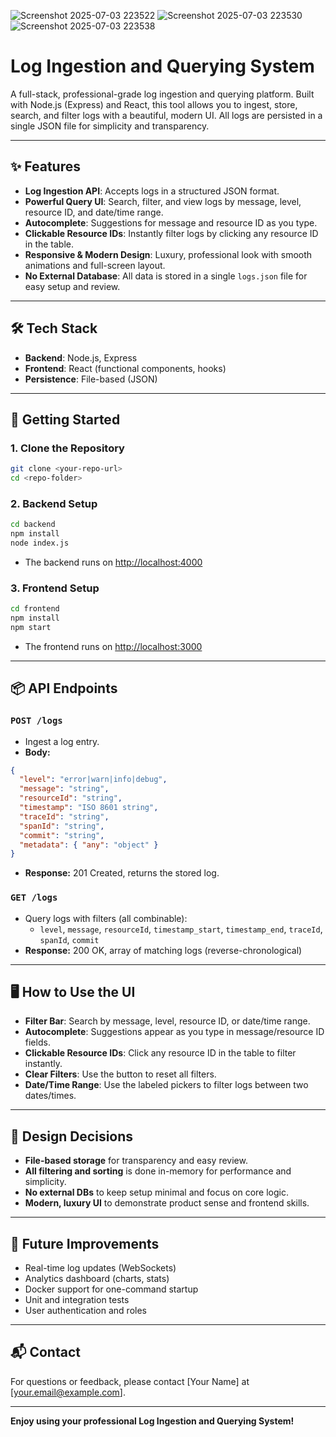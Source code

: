 


![Screenshot 2025-07-03 223522](https://github.com/user-attachments/assets/004f3a78-e428-45f9-9b0a-0684924fa9f8)
![Screenshot 2025-07-03 223530](https://github.com/user-attachments/assets/6567fde8-fe35-4f61-8046-67d8bf90bf2e)
![Screenshot 2025-07-03 223538](https://github.com/user-attachments/assets/e8d683b9-5b92-4d70-8470-82a42518967b)

# Log Ingestion and Querying System

A full-stack, professional-grade log ingestion and querying platform. Built with Node.js (Express) and React, this tool allows you to ingest, store, search, and filter logs with a beautiful, modern UI. All logs are persisted in a single JSON file for simplicity and transparency.

---

## ✨ Features
- **Log Ingestion API**: Accepts logs in a structured JSON format.
- **Powerful Query UI**: Search, filter, and view logs by message, level, resource ID, and date/time range.
- **Autocomplete**: Suggestions for message and resource ID as you type.
- **Clickable Resource IDs**: Instantly filter logs by clicking any resource ID in the table.
- **Responsive & Modern Design**: Luxury, professional look with smooth animations and full-screen layout.
- **No External Database**: All data is stored in a single `logs.json` file for easy setup and review.

---

## 🛠️ Tech Stack
- **Backend**: Node.js, Express
- **Frontend**: React (functional components, hooks)
- **Persistence**: File-based (JSON)

---

## 🚀 Getting Started

### 1. Clone the Repository
```sh
git clone <your-repo-url>
cd <repo-folder>
```

### 2. Backend Setup
```sh
cd backend
npm install
node index.js
```
- The backend runs on [http://localhost:4000](http://localhost:4000)

### 3. Frontend Setup
```sh
cd frontend
npm install
npm start
```
- The frontend runs on [http://localhost:3000](http://localhost:3000)

---

## 📦 API Endpoints

### `POST /logs`
- Ingest a log entry.
- **Body:**
```json
{
  "level": "error|warn|info|debug",
  "message": "string",
  "resourceId": "string",
  "timestamp": "ISO 8601 string",
  "traceId": "string",
  "spanId": "string",
  "commit": "string",
  "metadata": { "any": "object" }
}
```
- **Response:** 201 Created, returns the stored log.

### `GET /logs`
- Query logs with filters (all combinable):
  - `level`, `message`, `resourceId`, `timestamp_start`, `timestamp_end`, `traceId`, `spanId`, `commit`
- **Response:** 200 OK, array of matching logs (reverse-chronological)

---

## 🖥️ How to Use the UI
- **Filter Bar**: Search by message, level, resource ID, or date/time range.
- **Autocomplete**: Suggestions appear as you type in message/resource ID fields.
- **Clickable Resource IDs**: Click any resource ID in the table to filter instantly.
- **Clear Filters**: Use the button to reset all filters.
- **Date/Time Range**: Use the labeled pickers to filter logs between two dates/times.

---

## 📝 Design Decisions
- **File-based storage** for transparency and easy review.
- **All filtering and sorting** is done in-memory for performance and simplicity.
- **No external DBs** to keep setup minimal and focus on core logic.
- **Modern, luxury UI** to demonstrate product sense and frontend skills.

---

## 🚦 Future Improvements
- Real-time log updates (WebSockets)
- Analytics dashboard (charts, stats)
- Docker support for one-command startup
- Unit and integration tests
- User authentication and roles

---

## 📬 Contact
For questions or feedback, please contact [Your Name] at [your.email@example.com].

---

**Enjoy using your professional Log Ingestion and Querying System!** 
